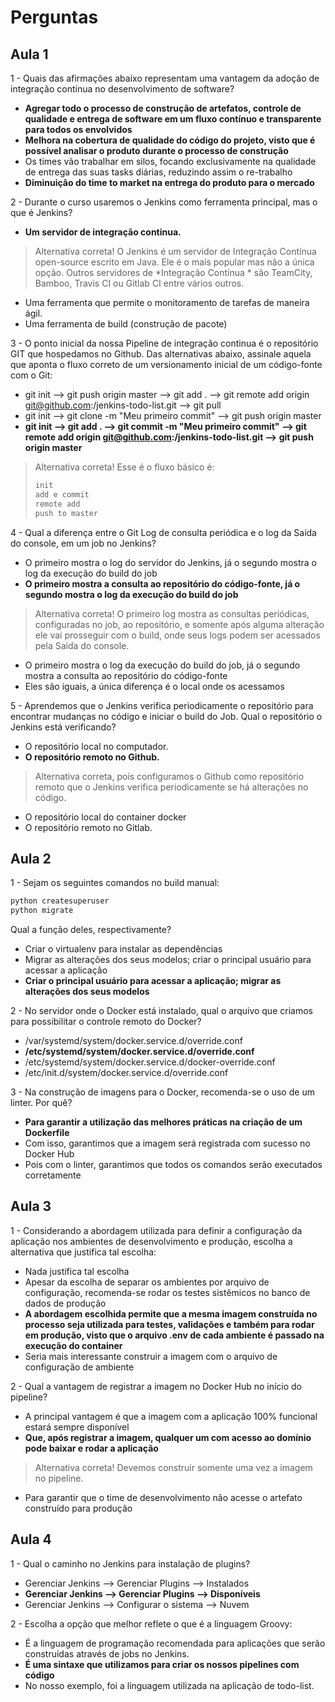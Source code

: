 # Perguntas

## Aula 1

1 - Quais das afirmações abaixo representam uma vantagem da adoção de integração contínua no desenvolvimento de software?

- __Agregar todo o processo de construção de artefatos, controle de qualidade e entrega de software em um fluxo contínuo e transparente para todos os envolvidos__
- __Melhora na cobertura de qualidade do código do projeto, visto que é possível analisar o produto durante o processo de construção__
- Os times vão trabalhar em silos, focando exclusivamente na qualidade de entrega das suas tasks diárias, reduzindo assim o re-trabalho
- __Diminuição do time to market na entrega do produto para o mercado__

2 - Durante o curso usaremos o Jenkins como ferramenta principal, mas o que é Jenkins?

- __Um servidor de integração continua.__
> Alternativa correta! O Jenkins é um servidor de Integração Contínua open-source escrito em Java. Ele é o mais popular mas não a única opção. Outros servidores de *Integração Contínua * são TeamCity, Bamboo, Travis CI ou Gitlab CI entre vários outros.

- Uma ferramenta que permite o monitoramento de tarefas de maneira ágil.
- Uma ferramenta de build (construção de pacote)

3 - O ponto inicial da nossa Pipeline de integração continua é o repositório GIT que hospedamos no Github.
Das alternativas abaixo, assinale aquela que aponta o fluxo correto de um versionamento inicial de um código-fonte com o Git:

- git init --> git push origin master --> git add . --> git remote add origin git@github.com:<seu-usuario>/jenkins-todo-list.git --> git pull
- git init --> git clone -m "Meu primeiro commit" --> git push origin master
- __git init --> git add . --> git commit -m "Meu primeiro commit" --> git remote add origin git@github.com:<seu-usuario>/jenkins-todo-list.git --> git push origin master__
> Alternativa correta! Esse é o fluxo básico é:
> 
> ``` bash
> init
> add e commit
> remote add
> push to master
> ```

4 - Qual a diferença entre o Git Log de consulta periódica e o log da Saída do console, em um job no Jenkins?

- O primeiro mostra o log do servidor do Jenkins, já o segundo mostra o log da execução do build do job
- __O primeiro mostra a consulta ao repositório do código-fonte, já o segundo mostra o log da execução do build do job__
> Alternativa correta! O primeiro log mostra as consultas periódicas, configuradas no job, ao repositório, e somente após alguma alteração ele vai prosseguir com o build, onde seus logs podem ser acessados pela Saída do console.

- O primeiro mostra o log da execução do build do job, já o segundo mostra a consulta ao repositório do código-fonte
- Eles são iguais, a única diferença é o local onde os acessamos

5 - Aprendemos que o Jenkins verifica periodicamente o repositório para encontrar mudanças no código e iniciar o build do Job.
Qual o repositório o Jenkins está verificando?

- O repositório local no computador.
- __O repositório remoto no Github.__
> Alternativa correta, pois configuramos o Github como repositório remoto que o Jenkins verifica periodicamente se há alterações no código.

- O repositório local do container docker
- O repositório remoto no Gitlab.

## Aula 2

1 - Sejam os seguintes comandos no build manual:
``` bash
python createsuperuser
python migrate
```
Qual a função deles, respectivamente?

- Criar o virtualenv para instalar as dependências
- Migrar as alterações dos seus modelos; criar o principal usuário para acessar a aplicação
- __Criar o principal usuário para acessar a aplicação; migrar as alterações dos seus modelos__

2 - No servidor onde o Docker está instalado, qual o arquivo que criamos para possibilitar o controle remoto do Docker?

- /var/systemd/system/docker.service.d/override.conf
- __/etc/systemd/system/docker.service.d/override.conf__
- /etc/systemd/system/docker.service.d/docker-override.conf
- /etc/init.d/system/docker.service.d/override.conf

3 - Na construção de imagens para o Docker, recomenda-se o uso de um linter. Por quê?

- __Para garantir a utilização das melhores práticas na criação de um Dockerfile__
- Com isso, garantimos que a imagem será registrada com sucesso no Docker Hub
- Pois com o linter, garantimos que todos os comandos serão executados corretamente

## Aula 3

1 - Considerando a abordagem utilizada para definir a configuração da aplicação nos ambientes de desenvolvimento e produção, escolha a alternativa que justifica tal escolha:

- Nada justifica tal escolha
- Apesar da escolha de separar os ambientes por arquivo de configuração, recomenda-se rodar os testes sistêmicos no banco de dados de produção
- __A abordagem escolhida permite que a mesma imagem construída no processo seja utilizada para testes, validações e também para rodar em produção, visto que o arquivo .env de cada ambiente é passado na execução do container__
- Seria mais interessante construir a imagem com o arquivo de configuração de ambiente

2 - Qual a vantagem de registrar a imagem no Docker Hub no início do pipeline?

- A principal vantagem é que a imagem com a aplicação 100% funcional estará sempre disponível
- __Que, após registrar a imagem, qualquer um com acesso ao domínio pode baixar e rodar a aplicação__
> Alternativa correta! Devemos construir somente uma vez a imagem no pipeline.

- Para garantir que o time de desenvolvimento não acesse o artefato construído para produção

## Aula 4

1 - Qual o caminho no Jenkins para instalação de plugins?

- Gerenciar Jenkins --> Gerenciar Plugins --> Instalados
- __Gerenciar Jenkins --> Gerenciar Plugins --> Disponíveis__
- Gerenciar Jenkins --> Configurar o sistema --> Nuvem

2 - Escolha a opção que melhor reflete o que é a linguagem Groovy:

- É a linguagem de programação recomendada para aplicações que serão construídas através de jobs no Jenkins.
- __É uma sintaxe que utilizamos para criar os nossos pipelines com código__
- No nosso exemplo, foi a linguagem utilizada na aplicação de todo-list.
